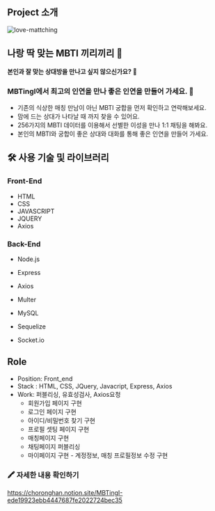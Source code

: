 ## Project 소개

![love-mattching](https://choronghan.notion.site/image/https%3A%2F%2Fs3-us-west-2.amazonaws.com%2Fsecure.notion-static.com%2F03f076da-0d9e-4dac-9fe7-e0dbf3a45870%2Flove-mattching.png?table=block&id=e2f2ea42-f621-4a12-aa42-e45fa145a644&spaceId=20667d02-d231-4e06-baa2-1b3706b70907&width=480&userId=&cache=v2)

## 나랑 딱 맞는 MBTI 끼리끼리 💜

**본인과 잘 맞는 상대방을 만나고 싶지 않으신가요? 🥰**

### **MBTingI**에서 최고의 인연을 만나 좋은 인연을 만들어 가세요. 👫

- 기존의 식상한 매칭 만남이 아닌 MBTI 궁합을 먼저 확인하고 연락해보세요.
- 맘에 드는 상대가 나타날 때 까지 찾을 수 있어요.
- 256가지의 MBTI 데이터를 이용해서 선별한 이성을 만나 1:1 채팅을 해봐요.
- 본인의 MBTI와 궁합이 좋은 상대와 대화를 통해 좋은 인연을 만들어 가세요.


## 🛠️ 사용 기술 및 라이브러리

### Front-End ###
- HTML
- CSS
- JAVASCRIPT
- JQUERY
- Axios

### Back-End ###
- Node.js
- Express
- Axios
- Multer

- MySQL
- Sequelize
- Socket.io

## Role ##

- Position: Front_end
- Stack : HTML, CSS, JQuery, Javacript, Express, Axios
- Work: 퍼블리싱, 유효성검사, Axios요청
    - 회원가입 페이지 구현
    - 로그인 페이지 구현
    - 아이디/비밀번호 찾기 구현
    - 프로필 셋팅 페이지 구현
    - 매칭페이지 구현
    - 채팅페이지 퍼블리싱
    - 마이페이지 구현 - 계정정보, 매칭 프로필정보 수정 구현

### 🖍️ 자세한 내용 확인하기
https://choronghan.notion.site/MBTingI-ede19923ebb4447687fe2022724bec35
